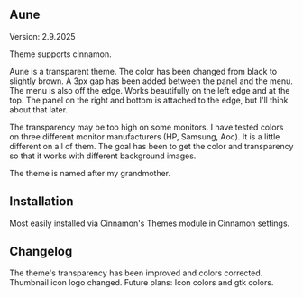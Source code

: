 ## Aune

Version: 2.9.2025

Theme supports cinnamon.

Aune is a transparent theme. The color has been changed from black to slightly brown. A 3px gap has been added between the panel and the menu. The menu is also off the edge. Works beautifully on the left edge and at the top. The panel on the right and bottom is attached to the edge, but I'll think about that later. 

The transparency may be too high on some monitors. I have tested colors on three different monitor manufacturers (HP, Samsung, Aoc). It is a little different on all of them. The goal has been to get the color and transparency so that it works with different background images.

The theme is named after my grandmother.

## Installation

Most easily installed via Cinnamon's Themes module in Cinnamon settings.

## Changelog

The theme's transparency has been improved and colors corrected. Thumbnail icon logo changed.
Future plans: Icon colors and gtk colors.

